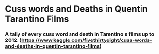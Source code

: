 # Cuss words and Deaths in Quentin Tarantino Films
### A tally of every cuss word and death in Tarentino's films up to 2012. (https://www.kaggle.com/fivethirtyeight/cuss-words-and-deaths-in-quentin-tarantino-films)
